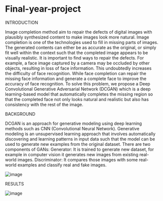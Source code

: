# Final-year-project
INTRODUCTION

Image completion method aim to repair the defects of digital images
with plausibly synthesized content to make images look more natural. Image
completion is one of the technologies used to fill in missing parts of images.
The generated contents can either be as accurate as the original, or simply fit
well within the context such that the completed image appears to be visually
realistic. It is important to find ways to repair the defects. For example, a
face image captured by a camera may be occluded by other objects, resulting
in loss of face information. This undoubtedly increases the difficulty of face
recognition. While face completion can repair the missing face information
and generate a complete face to improve the accuracy of face recognition. To
solve this problem, we propose a Deep Convolutional Generative Adversarial
Network (DCGAN) which is a deep learning-based model that automatically
completes the missing region so that the completed face not only looks natural
and realistic but also has consistency with the rest of the image.

BACKGROUND

DCGAN is an approach for generative modeling using deep learning
methods such as CNN (Convolutional Neural Network). Generative modeling
is an unsupervised learning approach that involves automatically discovering
and learning patterns in input data such that the model can be used to generate
new examples from the original dataset. There are two components of GANs:
Generator: It is trained to generate new dataset, for example in computer vision
it generates new images from existing real-world images. Discriminator: It
compares those images with some real-world examples and classify real and
fake images.

![image](https://user-images.githubusercontent.com/117440185/220924540-755619da-fa11-4c74-8455-ec43afa86148.png)

RESULTS 

![image](https://user-images.githubusercontent.com/117440185/220928418-1d61c05c-26cd-4c88-9293-6c373faa1aca.png)

